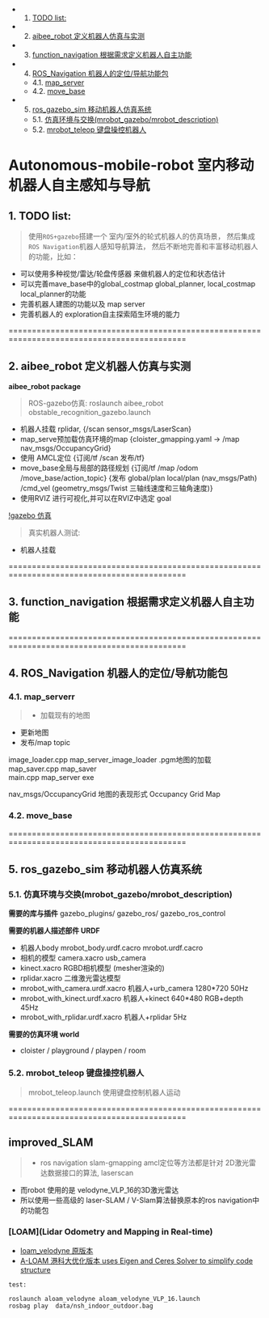 <!-- vscode-markdown-toc -->
* 1. [TODO list:](#TODOlist:)
* 2. [aibee_robot 定义机器人仿真与实测](#aibee_robot)
* 3. [function_navigation 根据需求定义机器人自主功能](#function_navigation)
* 4. [ROS_Navigation 机器人的定位/导航功能包](#ROS_Navigation)
	* 4.1. [map_server](#map_server)
	* 4.2. [move_base](#move_base)
* 5. [ros_gazebo_sim 移动机器人仿真系统](#ros_gazebo_sim)
	* 5.1. [仿真环境与交换(mrobot_gazebo/mrobot_description)](#mrobot_gazebomrobot_description)
	* 5.2. [mrobot_teleop  键盘操控机器人](#mrobot_teleop)

<!-- vscode-markdown-toc-config
	numbering=true
	autoSave=true
	/vscode-markdown-toc-config -->
<!-- /vscode-markdown-toc -->



# Autonomous-mobile-robot 室内移动机器人自主感知与导航

##  1. <a name='TODOlist:'></a>TODO list:
> 使用`ROS+gazebo`搭建一个 室内/室外的轮式机器人的仿真场景，
然后集成`ROS Navigation`机器人感知导航算法，
然后不断地完善和丰富移动机器人的功能，比如：

- 可以使用多种视觉/雷达/轮盘传感器 来做机器人的定位和状态估计
- 可以完善mave_base中的global_costmap global_planner, local_costmap local_planner的功能
- 完善机器人建图的功能以及 map server
- 完善机器人的 exploration自主探索陌生环境的能力


============================================================================================
##  2. <a name='aibee_robot'></a>aibee_robot 定义机器人仿真与实测

**aibee_robot package**

> ROS-gazebo仿真: 
>  roslaunch aibee_robot obstable_recognition_gazebo.launch
- 机器人挂载 rplidar,  {/scan  sensor_msgs/LaserScan}
- map_serve预加载仿真环境的map  {cloister_gmapping.yaml -> /map  nav_msgs/OccupancyGrid}
- 使用 AMCL定位  {订阅/tf /scan 发布/tf}
- move_base全局与局部的路径规划 {订阅/tf /map /odom /move_base/action_topic} {发布 global/plan local/plan (nav_msgs/Path)  /cmd_vel (geometry_msgs/Twist 三轴线速度和三轴角速度)}
- 使用RVIZ 进行可视化,并可以在RVIZ中选定 goal


[!gazebo 仿真](doc/obstable_recognition_gazebo.png)



> 真实机器人测试:
- 机器人挂载 



============================================================================================
##  3. <a name='function_navigation'></a>function_navigation 根据需求定义机器人自主功能




============================================================================================
##  4. <a name='ROS_Navigation'></a>ROS_Navigation 机器人的定位/导航功能包

###  4.1. <a name='map_server'></a>map_serverr 
 > - 加载现有的地图  
   - 更新地图  
   - 发布/map topic



image_loader.cpp   map_server_image_loader .pgm地图的加载
map_saver.cpp	   map_saver  
main.cpp    	   map_server exe  

nav_msgs/OccupancyGrid 
地图的表现形式 Occupancy Grid Map 



###  4.2. <a name='move_base'></a>move_base




============================================================================================
##  5. <a name='ros_gazebo_sim'></a>ros_gazebo_sim 移动机器人仿真系统



###  5.1. <a name='mrobot_gazebomrobot_description'></a>仿真环境与交换(mrobot_gazebo/mrobot_description)

**需要的库与插件**
gazebo_plugins/  gazebo_ros/  gazebo_ros_control  

**需要的机器人描述部件  URDF**

- 机器人body mrobot_body.urdf.cacro  mrobot.urdf.cacro   
- 相机的模型 camera.xacro  usb_camera
- kinect.xacro  RGBD相机模型 (mesher渲染的)
- rplidar.xacro 二维激光雷达模型
- mrobot_with_camera.urdf.xacro  机器人+urb_camera   1280*720 50Hz
- mrobot_with_kinect.urdf.xacro  机器人+kinect		 640*480 RGB+depth 45Hz
- mrobot_with_rplidar.urdf.xacro 机器人+rplidar      5Hz

**需要的仿真环境 world**
- cloister / playground / playpen / room

###  5.2. <a name='mrobot_teleop'></a>mrobot_teleop  键盘操控机器人

> mrobot_teleop.launch  使用键盘控制机器人运动



============================================================================================

## improved_SLAM 
> - ros navigation  slam-gmapping  amcl定位等方法都是针对 2D激光雷达数据接口的算法, laserscan
- 而robot 使用的是 velodyne_VLP_16的3D激光雷达
- 所以使用一些高级的 laser-SLAM / V-Slam算法替换原本的ros navigation中的功能包

###  [LOAM](Lidar Odometry and Mapping in Real-time)

- [loam_velodyne 原版本](https://github.com/laboshinl/loam_velodyne)
- [A-LOAM 港科大优化版本 uses Eigen and Ceres Solver to simplify code structure](https://github.com/HKUST-Aerial-Robotics/A-LOAM)


```
test:

roslaunch aloam_velodyne aloam_velodyne_VLP_16.launch
rosbag play  data/nsh_indoor_outdoor.bag
```


